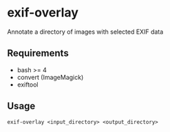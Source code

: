 # exif-overlay

Annotate a directory of images with selected EXIF data

## Requirements

* bash >= 4
* convert (ImageMagick)
* exiftool

## Usage

    exif-overlay <input_directory> <output_directory>
